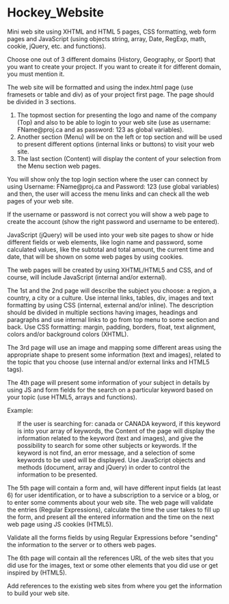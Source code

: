 # Hockey_Website

Mini web site using XHTML and HTML 5 pages, CSS formatting, web form pages and JavaScript (using objects string, array, Date, RegExp, math, cookie, jQuery, etc. and functions).


Choose one out of 3 different domains (History, Geography, or Sport) that you want to create your project. If you want to create it for different domain, you must mention it.


The web site will be formatted and using the index.html page (use framesets or table and div) as of your project first page. The page should be divided in 3 sections.

<ol>
<li>The topmost section for presenting the logo and name of the company (Top) and also to be able to login to your web site (use as username: FName@proj.ca and as password: 123 as global variables).</li>
<li>Another section (Menu) will be on the left or top section and will be used to present different options (internal links or buttons) to visit your web site.</li>
<li>The last section (Content) will display the content of your selection from the Menu section web pages.</li>
</ol>

You will show only the top login section where the user can connect by using Username: FName[]()@proj.ca and Password: 123 (use global variables) and then, the user will access the menu links and can check all the web pages of your web site.


If the username or password is not correct you will show a web page to create the account (show the right password and username to be entered).


JavaScript (jQuery) will be used into your web site pages to show or hide different fields or web elements, like login name and password, some calculated values, like the subtotal and total amount, the current time and date, that will be shown on some web pages by using cookies.


The web pages will be created by using XHTML/HTML5 and CSS, and of course, will include JavaScript (internal and/or external).


The 1st and the 2nd page will describe the subject you choose: a region, a country, a city or a culture.
Use internal links, tables, div, images and text formatting by using CSS (internal, external and/or inline). The description should be divided in multiple sections having images, headings and paragraphs and use internal links to go from top menu to some section and back. Use CSS formatting: margin, padding, borders, float, text alignment, colors and/or background colors (XHTML).


The 3rd page will use an image and mapping some different areas using the appropriate shape to present some information (text and images), related to the topic that you choose (use internal and/or external links and HTML5 tags).


The 4th page will present some information of your subject in details by using JS and form fields for the search on a particular keyword based on your topic (use HTML5, arrays and functions).


Example:
<ul><p>If the user is searching for: canada or CANADA keyword, if this keyword is into your array of keywords, the Content of the page will display the information related to the keyword (text and images), and give the possibility to search for some other subjects or keywords. If the keyword is not find, an error message, and a selection of some keywords to be used will be displayed. Use JavaScript objects and methods (document, array and jQuery) in order to control the information to be presented.</p></ul>


The 5th page will contain a form and, will have different input fields (at least 6) for user identification, or to have a subscription to a service or a blog, or to enter some comments about your web site. The web page will validate the entries (Regular Expressions), calculate the time the user takes to fill up the form, and present all the entered information and the time on the next web page using JS cookies (HTML5).
 

Validate all the forms fields by using Regular Expressions before "sending" the information to the server or to others web pages.


The 6th page will contain all the references URL of the web sites that you did use for the images, text or some other elements that you did use or get inspired by (HTML5). 

Add references to the existing web sites from where you get the information to build your web site.
